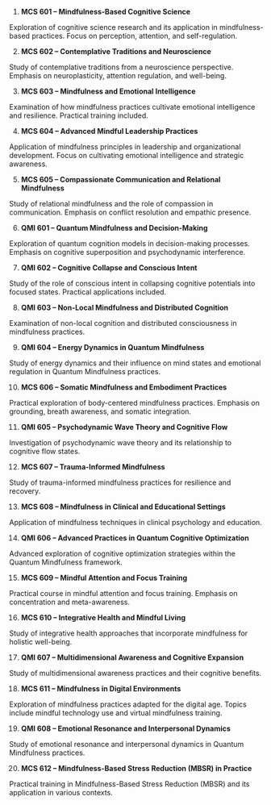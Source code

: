1.	**MCS 601 – Mindfulness-Based Cognitive Science**

Exploration of cognitive science research and its application in mindfulness-based practices. Focus on perception, attention, and self-regulation.

2.	**MCS 602 – Contemplative Traditions and Neuroscience**

Study of contemplative traditions from a neuroscience perspective. Emphasis on neuroplasticity, attention regulation, and well-being.

3.	**MCS 603 – Mindfulness and Emotional Intelligence**

Examination of how mindfulness practices cultivate emotional intelligence and resilience. Practical training included.

4.	**MCS 604 – Advanced Mindful Leadership Practices**

Application of mindfulness principles in leadership and organizational development. Focus on cultivating emotional intelligence and strategic awareness.

5.	**MCS 605 – Compassionate Communication and Relational Mindfulness**

Study of relational mindfulness and the role of compassion in communication. Emphasis on conflict resolution and empathic presence.

6.	**QMI 601 – Quantum Mindfulness and Decision-Making**

Exploration of quantum cognition models in decision-making processes. Emphasis on cognitive superposition and psychodynamic interference.

7.	**QMI 602 – Cognitive Collapse and Conscious Intent**

Study of the role of conscious intent in collapsing cognitive potentials into focused states. Practical applications included.

8.	**QMI 603 – Non-Local Mindfulness and Distributed Cognition**

Examination of non-local cognition and distributed consciousness in mindfulness practices.

9.	**QMI 604 – Energy Dynamics in Quantum Mindfulness**

Study of energy dynamics and their influence on mind states and emotional regulation in Quantum Mindfulness practices.

10.	**MCS 606 – Somatic Mindfulness and Embodiment Practices**

Practical exploration of body-centered mindfulness practices. Emphasis on grounding, breath awareness, and somatic integration.

11.	**QMI 605 – Psychodynamic Wave Theory and Cognitive Flow**

Investigation of psychodynamic wave theory and its relationship to cognitive flow states.

12.	**MCS 607 – Trauma-Informed Mindfulness**

Study of trauma-informed mindfulness practices for resilience and recovery.

13.	**MCS 608 – Mindfulness in Clinical and Educational Settings**

Application of mindfulness techniques in clinical psychology and education.

14.	**QMI 606 – Advanced Practices in Quantum Cognitive Optimization**

Advanced exploration of cognitive optimization strategies within the Quantum Mindfulness framework.

15.	**MCS 609 – Mindful Attention and Focus Training**

Practical course in mindful attention and focus training. Emphasis on concentration and meta-awareness.

16.	**MCS 610 – Integrative Health and Mindful Living**

Study of integrative health approaches that incorporate mindfulness for holistic well-being.

17.	**QMI 607 – Multidimensional Awareness and Cognitive Expansion**

Study of multidimensional awareness practices and their cognitive benefits.

18.	**MCS 611 – Mindfulness in Digital Environments**

Exploration of mindfulness practices adapted for the digital age. Topics include mindful technology use and virtual mindfulness training.

19.	**QMI 608 – Emotional Resonance and Interpersonal Dynamics**

Study of emotional resonance and interpersonal dynamics in Quantum Mindfulness practices.

20.	**MCS 612 – Mindfulness-Based Stress Reduction (MBSR) in Practice**

Practical training in Mindfulness-Based Stress Reduction (MBSR) and its application in various contexts.